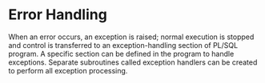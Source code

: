 # Error Handling

When an error occurs, an exception is raised; normal execution is stopped and control is transferred to an exception-handling section of PL/SQL program. A specific section can be defined in the program to handle exceptions. Separate subroutines called exception handlers can be created to perform all exception processing.


